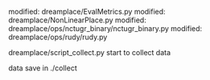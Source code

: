modified:   dreamplace/EvalMetrics.py
modified:   dreamplace/NonLinearPlace.py
modified:   dreamplace/ops/nctugr_binary/nctugr_binary.py
modified:   dreamplace/ops/rudy/rudy.py

dreamplace/script_collect.py start to collect data

data save in ./collect